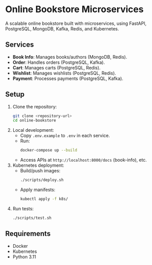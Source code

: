# Online Bookstore Microservices

A scalable online bookstore built with microservices, using FastAPI, PostgreSQL, MongoDB, Kafka, Redis, and Kubernetes.

## Services
- **Book Info**: Manages books/authors (MongoDB, Redis).
- **Order**: Handles orders (PostgreSQL, Kafka).
- **Cart**: Manages carts (PostgreSQL, Redis).
- **Wishlist**: Manages wishlists (PostgreSQL, Redis).
- **Payment**: Processes payments (PostgreSQL, Kafka).

## Setup
1. Clone the repository:
   ```bash
   git clone <repository-url>
   cd online-bookstore
   ```
2. Local development:
   - Copy `.env.example` to `.env` in each service.
   - Run:
     ```bash
     docker-compose up --build
     ```
   - Access APIs at `http://localhost:8000/docs` (book-info), etc.
3. Kubernetes deployment:
   - Build/push images:
     ```bash
     ./scripts/deploy.sh
     ```
   - Apply manifests:
     ```bash
     kubectl apply -f k8s/
     ```
4. Run tests:
   ```bash
   ./scripts/test.sh
   ```

## Requirements
- Docker
- Kubernetes
- Python 3.11